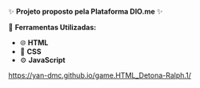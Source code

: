 ✨ **Projeto proposto pela Plataforma DIO.me** ✨

📌 **Ferramentas Utilizadas:**
- 🌐 **HTML**  
- 🎨 **CSS**  
- ⚙️ **JavaScript**  

https://yan-dmc.github.io/game.HTML_Detona-Ralph.1/
